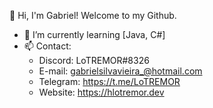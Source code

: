 👋 Hi, I'm Gabriel! Welcome to my Github.

 - 🌱 I’m currently learning [Java, C#]
 - 📫 Contact:
      - Discord: LoTREMOR#8326
      - E-mail: gabrielsilvavieira_@hotmail.com
      - Telegram: https://t.me/LoTREMOR
      - Website: https://hlotremor.dev
